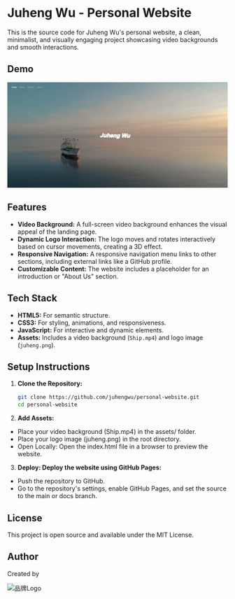 # Juheng Wu - Personal Website

This is the source code for Juheng Wu's personal website, a clean, minimalist, and visually engaging project showcasing video backgrounds and smooth interactions.

## Demo
![Screenshot](screenshot.png)

## Features

- **Video Background:** A full-screen video background enhances the visual appeal of the landing page.
- **Dynamic Logo Interaction:** The logo moves and rotates interactively based on cursor movements, creating a 3D effect.
- **Responsive Navigation:** A responsive navigation menu links to other sections, including external links like a GitHub profile.
- **Customizable Content:** The website includes a placeholder for an introduction or "About Us" section.

## Tech Stack

- **HTML5:** For semantic structure.
- **CSS3:** For styling, animations, and responsiveness.
- **JavaScript:** For interactive and dynamic elements.
- **Assets:** Includes a video background (`Ship.mp4`) and logo image (`juheng.png`).

## Setup Instructions

1. **Clone the Repository:**
   ```bash
   git clone https://github.com/juhengwu/personal-website.git
   cd personal-website
2. **Add Assets:**

- Place your video background (Ship.mp4) in the assets/ folder.
- Place your logo image (juheng.png) in the root directory.
- Open Locally: Open the index.html file in a browser to preview the website.

3. **Deploy: Deploy the website using GitHub Pages:**

- Push the repository to GitHub.
- Go to the repository's settings, enable GitHub Pages, and set the source to the main or docs branch.

## License
This project is open source and available under the MIT License.

## Author
Created by 

<img src="juheng.png" alt="品牌Logo" width="100">
